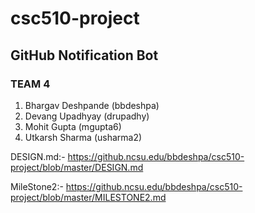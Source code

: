 # csc510-project

## GitHub Notification Bot


### TEAM 4

1. Bhargav Deshpande           (bbdeshpa) <br>
2. Devang Upadhyay             (drupadhy) <br>
3. Mohit Gupta                 (mgupta6) <br>
4. Utkarsh Sharma              (usharma2) <br>

DESIGN.md:- https://github.ncsu.edu/bbdeshpa/csc510-project/blob/master/DESIGN.md <br>

MileStone2:- https://github.ncsu.edu/bbdeshpa/csc510-project/blob/master/MILESTONE2.md <br>

